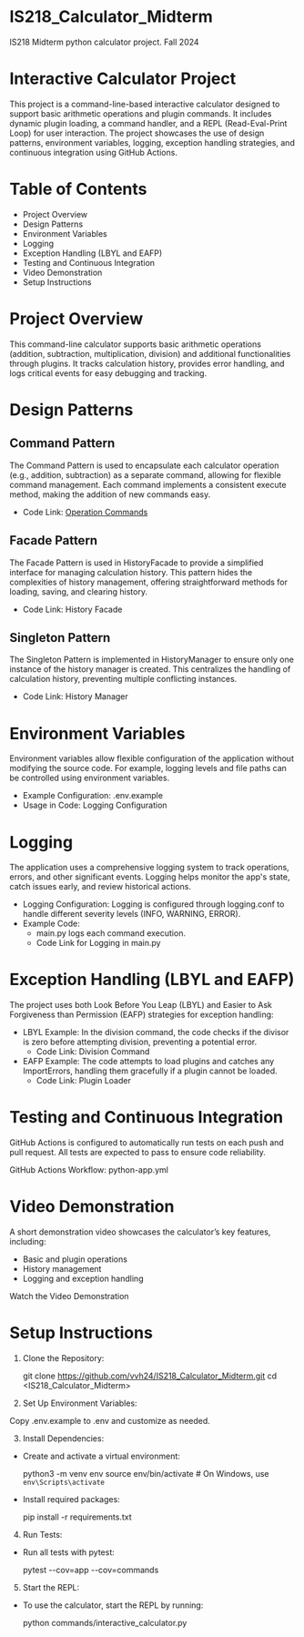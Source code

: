 # IS218_Calculator_Midterm
IS218 Midterm python calculator project. Fall 2024

# Interactive Calculator Project
This project is a command-line-based interactive calculator designed to support basic arithmetic operations and plugin commands. It includes dynamic plugin loading, a command handler, and a REPL (Read-Eval-Print Loop) for user interaction. The project showcases the use of design patterns, environment variables, logging, exception handling strategies, and continuous integration using GitHub Actions.

# Table of Contents
* Project Overview
* Design Patterns
* Environment Variables
* Logging
* Exception Handling (LBYL and EAFP)
* Testing and Continuous Integration
* Video Demonstration
* Setup Instructions

# Project Overview
This command-line calculator supports basic arithmetic operations (addition, subtraction, multiplication, division) and additional functionalities through plugins. It tracks calculation history, provides error handling, and logs critical events for easy debugging and tracking.

# Design Patterns
## Command Pattern
The Command Pattern is used to encapsulate each calculator operation (e.g., addition, subtraction) as a separate command, allowing for flexible command management. Each command implements a consistent execute method, making the addition of new commands easy.

* Code Link: [Operation Commands](commands)

## Facade Pattern
The Facade Pattern is used in HistoryFacade to provide a simplified interface for managing calculation history. This pattern hides the complexities of history management, offering straightforward methods for loading, saving, and clearing history.

* Code Link: History Facade

## Singleton Pattern
The Singleton Pattern is implemented in HistoryManager to ensure only one instance of the history manager is created. This centralizes the handling of calculation history, preventing multiple conflicting instances.

* Code Link: History Manager

# Environment Variables
Environment variables allow flexible configuration of the application without modifying the source code. For example, logging levels and file paths can be controlled using environment variables.

* Example Configuration: .env.example
* Usage in Code: Logging Configuration

# Logging
The application uses a comprehensive logging system to track operations, errors, and other significant events. Logging helps monitor the app's state, catch issues early, and review historical actions.

* Logging Configuration: Logging is configured through logging.conf to handle different severity levels (INFO, WARNING, ERROR).
* Example Code:
    * main.py logs each command execution.
    * Code Link for Logging in main.py

# Exception Handling (LBYL and EAFP)
The project uses both Look Before You Leap (LBYL) and Easier to Ask Forgiveness than Permission (EAFP) strategies for exception handling:

* LBYL Example: In the division command, the code checks if the divisor is zero before attempting division, preventing a potential error.
    * Code Link: Division Command
* EAFP Example: The code attempts to load plugins and catches any ImportErrors, handling them gracefully if a plugin cannot be loaded.
    * Code Link: Plugin Loader

# Testing and Continuous Integration
GitHub Actions is configured to automatically run tests on each push and pull request. All tests are expected to pass to ensure code reliability.

GitHub Actions Workflow: python-app.yml

# Video Demonstration
A short demonstration video showcases the calculator’s key features, including:

* Basic and plugin operations
* History management
* Logging and exception handling

Watch the Video Demonstration <!-- video link -->

# Setup Instructions
1. Clone the Repository:

    git clone <https://github.com/vvh24/IS218_Calculator_Midterm.git> 
    cd <IS218_Calculator_Midterm>

2. Set Up Environment Variables:

Copy .env.example to .env and customize as needed.

3. Install Dependencies:
* Create and activate a virtual environment:

    python3 -m venv env
    source env/bin/activate  # On Windows, use `env\Scripts\activate`
* Install required packages:

    pip install -r requirements.txt

4. Run Tests:

* Run all tests with pytest:

    pytest --cov=app --cov=commands

5. Start the REPL:

* To use the calculator, start the REPL by running:

    python commands/interactive_calculator.py